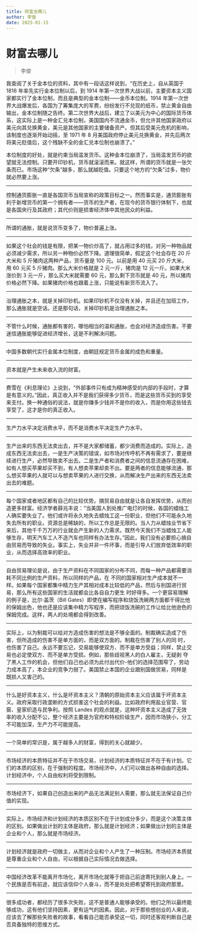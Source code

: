 ```yaml
---
title: 财富去哪儿
author: 李俊
date: 2025-01-15
---
```


# 财富去哪儿

> 李俊

我查阅了关于金本位的资料，其中有一段话这样说到，“在历史上，自从英国于 1816 年率先实行金本位制以后，到 1914 年第一次世界大战以前，主要资本主义国家都实行了金本位制，而且是典型的金本位制——金币本位制。1914 年第一次世界大战爆发后，各国为了筹集庞大的军费，纷纷发行不兑现的纸币，禁止黄金自由输出，金本位制随之告终。第二次世界大战后，建立了以美元为中心的国际货币体系，这实际上是一种金汇兑本位制，美国国内不流通金币，但允许其他国家政府以美元向其兑换黄金，美元是其他国家的主要储备资产。但其后受美元危机的影响，该制度也逐渐开始动摇，至 1971 年 8 月美国政府停止美元兑换黄金，并先后两次将美元贬值后，这个残缺不全的金汇兑本位制也崩溃了。”

本位制度的好处，就是约束当局滥发货币。这种金本位崩溃了，当局滥发货币的欲望就无法控制。只要开印钞机，货币就滚滚而来。就这样，所谓的货币就是一张欠条而已。市场这种“欠条”越多，那么就越贬值。只要这个地方的“欠条”过多，物价就必然要上涨。

---

控制通货膨胀一直是各国货币当局宣称的政策目标之一。然而事实是，通货膨胀有利于新增货币的第一个拥有者——货币的生产者，在现今的货币银行体制下，也就是各国央行及其政府；其代价则是损害经济体中其他民众的利益。

---

所谓的通胀，就是说货币变多了，物价普遍上涨。

---

如果这个社会的钱是有限，把某一物价炒高了，就占用过多的钱，对另一种物品就必须减少需求，所以另一种物价必然下降。道理很简单，假定这个社会存在 20 斤大米和 5 斤猪肉这两种产品，货币量是 100 元。以前是用 40 元买 20 斤大米，用 60 元买 5 斤猪肉。那么大米价格就是 2 元一斤，猪肉是 12 元一斤。如果大米涨价到 3 元一斤，那么买大米就需要 60 元，那么剩下货币就是 40 元，所以猪肉价格必然下降。如果猪肉价格也跟着上涨，只能说有新货币流入了。

---

治理通胀之本，就是关掉印钞机。如果印钞机不仅没有关掉，并且还在加班工作，那么通胀就是空话。还是那句话，关掉印钞机是治理通胀之本。

---

不管什么时候，通胀都有害的，哪怕相当的温和通胀，也会对经济造成伤害。不要迷信通胀能够促进经济增长，这是不利解决问题。

---

中国多数朝代实行金属本位制度，由朝廷规定货币金属的成色和重量。

---

资本就是产生未来收入流的财富。

---

费雪在《利息理论》上说到，“外部事件只有成为精神感受的内部的手段时，才算是有意义的。”因此，真正收入并不是我们获得多少货币，而是这些货币买到的享受来支付。换一种通俗的说法，就是你赚多少钱并不是你的收入，而是你用这些钱去享受了，这才是你的真正收入。

---

生产力水平决定消费水平，而不是消费水平决定生产力水平。

---

生产出来的东西无法卖出去，并不是大家都储蓄，都少消费而造成的。实际上，造成东西无法卖出去，一是生产决策的错误，如市场对传呼机不再有需求了，要是继续进行生产，必然导致卖不出去。二是生产者和消费者之间的信息流通存在困难，如有人想买苹果却买不到，有人想卖苹果却卖不出。要是两者的信息能够流通，那么想买苹果的人就可以与想卖苹果的人进行交换，从而解决生产出来的东西无法卖出去的难题。

---

每个国家或者地区都有自己的比较优势。搞贸易自由就是让各自发挥优势，从而创造更多财富。经济学者薛兆丰说：“当美国人到处推广电灯的时候，各国的蜡烛工人确实要失业了。他们或许将永久地失去蜡烛工这一份职业，但他们不可能永久地失去所有的职业。资源总是稀缺的，所以工作总是无限的。当人力从蜡烛业节省下来后，其他千千万万的行业就会产生新的人力需求。既然今天我们不当蜡烛工人能够生存，明天汽车工人不造汽车也同样有办法生存。”因此，我们没有必要担心搞自由贸易而导致的失业。事实上，失业并非一件坏事，而是引导人们放弃低效率的职业，从而选择高效率的职业。

---

自由贸易理论是说，由于生产资料在不同国家的分布不同，而每一种产品都需要消耗不同比例的生产资料，所以同样的产品，在 不同的国家相对生产成本就不一样。如果每个国家都集中精力生产其相对成本比较低的产品，然后与别国进行贸易，那么所有这些国家的生活就都会比各自自力更生 时好得多。一个更容易理解的例子是，比尔·盖茨（Bill Gates）即使在编写程序和烧饭洗碗两方面都干得比他的保姆出色，他也还是应该集中精力写程序，而把烧饭洗碗的工作让给比他逊色的保姆完成。这样，两人的处境都会得到改善。

---

实际上，以为制裁可以给对方造成伤害的想法是不够全面的。制裁确实造成了伤害，但所造成的伤害不是单方面的，而是双方面的。制裁在伤害了别人的同 时，也伤害了自己。永远不要忘记，交易能够使双方、而不是单方受益；同样，禁止交易也必定使双方、而不是单方受损。例如，那些歧视黑人的白人雇主，无疑剥 夺了黑人工作的机会，但他们自己也必须为此付出代价-他们的选择范围窄了，劳动力成本高了，本企业的竞争力弱了。美国禁止本国的企业跟别国做贸易，同样是 既损人又害己的。

---

什么是好资本主义，什么是坏资本主义？清朝的原始资本主义应该属于坏资本主义。政府采取行政垄断的方式损害这个社会的利益。比如政府利用盐业官营、官窑、皇家织造与民争利。按照 Landes 的观点就是，这种坏资本主义造成了无效率的收入分配不公，整个经济主要是为官府和特权阶级生产，因而市场狭小，分工不可能加深，生产力不可能提高。

---

一个简单的常识是，属于越多人的财富，得到的关心就越少。

---

市场经济的本质特征并不在于市场交易，计划经济的本质特征并不在于有计划。它们的本质的区别，在于强制的程度。市场经济中，人们可以做出各种自由的选择。计划经济中，个人自由权利将受到限制。

---

市场经济下，如果自己创造出来的产品无法满足别人需要，那么就无法保证自己价值的实现。

---

实际上，市场经济和计划经济的本质区别不在于计划成分多少，而是这个决策主体的区别。如果做出计划的主体是政府，那么就是计划经济；如果做出计划的主体是企业和个人，那么就是市场经济。

---

计划经济就是政府一切做主，从而对企业和个人产生了一种压制。市场经济本质就是尊重企业和个人自由，可以根据自己实际情况去做选择。

---

中国经济改革不能离开市场化，离开市场化就等于把自己前途寄托到别人身上。一个民族是否有前途，就应该信仰个人奋斗，而不是处处把希望寄托到政府那里。

---

很多成功者，都经历了很多次失败，这不是普通人能够承受的。他们之所以最终能够成功，这有他们坚持因素，更有运气的因素。因此，对于那些想创业的人来说，应该去了解那些失败者的故事，看看自己能否承受这一切，同时还客观判断自己是否具备独特的思维方式。
